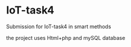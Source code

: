 # IoT-task4


Submission for IoT-task4 in smart methods 

the project uses Html+php and mySQL database 
